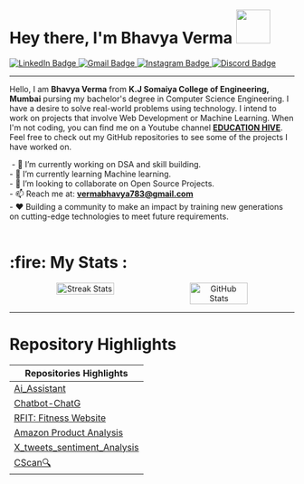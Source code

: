 <div><h1>Hey there, I'm Bhavya Verma <img src="https://media.giphy.com/media/2S9bs4uSqCqqA1VcO3/giphy.gif" width="60"/></h1> </div>

<div id="badges"> <a href="https://www.linkedin.com/in/bhavya-verma-754983247/"> <img src="https://img.shields.io/badge/LINKEDIN-blue?style=for-the-badge&logo=linkedin&logoColor=white" alt="LinkedIn Badge"/> </a> <a href="mailto:vermabhavya783@gmail.com"> <img src="https://img.shields.io/badge/GMAIL-red?style=for-the-badge&logo=gmail&logoColor=white" alt="Gmail Badge"/> </a> <a href="https://instagram.com/vermabhavya183?utm_source=qr&igshid=MzNlNGNkZWQ4Mg=="> <img src="https://img.shields.io/badge/INSTAGRAM-pink?style=for-the-badge&logo=instagram&logoColor=white" alt="Instagram Badge"/> </a> <a href="https://discordapp.com/api/guilds/903604157347405844/widget.png?style=shield"> <img src="https://img.shields.io/badge/DISCORD-purple?style=for-the-badge&logo=discord&logoColor=white" alt="Discord Badge"/> </a> </div>
<div><hr></div>
<p>Hello, I am <b>Bhavya Verma</b> from <b>K.J Somaiya College of Engineering, Mumbai</b> pursing my bachelor's degree in Computer Science Engineering. I have a desire to solve real-world problems using technology. I intend to work on projects that involve Web Development or Machine Learning. When I'm not coding, you can find me on a Youtube channel <a href="https://www.youtube.com/@educationhive"><b>EDUCATION HIVE</b></a>. Feel free to check out my GitHub repositories to see some of the projects I have worked on.</p>
<img src="https://komarev.com/ghpvc/?username=bhaavvya&style=flat-square&color=blue" alt=""/>
- 🔭 I’m currently working on DSA and skill building.<br>
- 🌱 I’m currently learning Machine learning.<br>
- 👯 I’m looking to collaborate on Open Source Projects.<br>
- 📫 Reach me at: <strong><a href="mailto:vermabhavya783@gmail.com">vermabhavya783@gmail.com</a></strong><br>
- ❤️ Building a community to make an impact by training new generations on cutting-edge technologies to meet future requirements.<br>
<br>
<h1> :fire: My Stats :</h1>
<p align="center" style="display: flex; justify-content: center; gap: 10px;">
  <img src="[![GitHub Streak](https://streak-stats.demolab.com/?user=bhaavvya)](https://git.io/streak-stats)" alt="Streak Stats" width="45%" />
  <img src="https://github-readme-stats.vercel.app/api?username=bhaavvya&show_icons=true&theme=highcontrast" alt="GitHub Stats" width="45%" />
</p>


<div><hr></div>

<h1>Repository Highlights</h1>

<table>
  <thead>
    <tr>
      <th>Repositories Highlights</th>
    </tr>
  </thead>
  <tbody>
    <tr>
      <td><a href="https://github.com/bhaavvya/Ai_Assistant">Ai_Assistant</a></td>
    </tr>
    <tr>
      <td><a href="https://github.com/bhaavvya/chatbot-chatG">Chatbot-ChatG</a></td>
    </tr>
    <tr>
      <td><a href="https://github.com/bhaavvya/Fitness_website-RFIT">RFIT: Fitness Website</a></td>
    </tr>
    <tr>
      <td><a href="https://github.com/bhaavvya/Amazon_Product_Analysis">Amazon Product Analysis</a></td>
    </tr>
    <tr>
      <td><a href="https://github.com/bhaavvya/X_tweets_sentiment-Analysis">X_tweets_sentiment_Analysis</a></td>
    </tr>
    <tr>
      <td><a href="https://github.com/bhaavvya/CScan">CScan🔍</a></td>
    </tr>
  </tbody>
</table>


